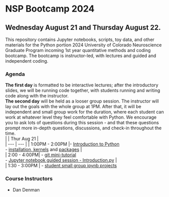 # NSP Bootcamp 2024
##  Wednesday August 21 and Thursday August 22. 
This repository contains Jupyter notebooks, scripts, toy data, and other materials for the Python portion 2024 University of Colorado Neuroscience Graduate Program incoming 1st year quantitative methods and coding bootcamp. The bootcamp is instructor-led, with lectures and guided and independent coding.

### Agenda
**The first day** is formatted to be interactive lectures; after the introductory slides, we will be running code together, with students running and writing code along with the instructor. 
<br>
**The second day** will be held as a looser group session. The instructor will lay out the goals with the whole group at 1PM. After that, it will be independent and small group work for the duration, where each student can work at whatever level they feel comfortable with Python. We encourage you to ask lots of questions during this session - and that these questions prompt more in-depth questions, discussions, and check-in throughout the time.
<br>
| | Thur Aug 21  |          
| --- | --- | 
| 1:00PM - 2:00PM |- [Introduction to Python](https://github.com/danieljdenman/NSPbootcamp/blob/master/NSPbootcamp_introToPython_2024.pdf)  <br>- [installation, kernels](https://github.com/danieljdenman/NSPbootcamp/blob/master/Installation.md) and [packages](https://github.com/danieljdenman/NSPbootcamp/blob/master/Package%20Management.md) |  
| 2:00 - 4:00PM| -  [git mini-tutorial](https://github.com/danieljdenman/NSPbootcamp/blob/master/IntrotoGit.md) <br> - [Jupyter notebook guided session - Introduction.py](https://github.com/danieljdenman/NSPbootcamp/blob/master/Introduction.ipynb) |  
|  1:30 - 3:00PM | - [student small group ipynb projects](https://github.com/danieljdenman/NSPbootcamp/tree/master/Day2_JupyterNotebooks) 

### Course Instructors
- Dan Denman
